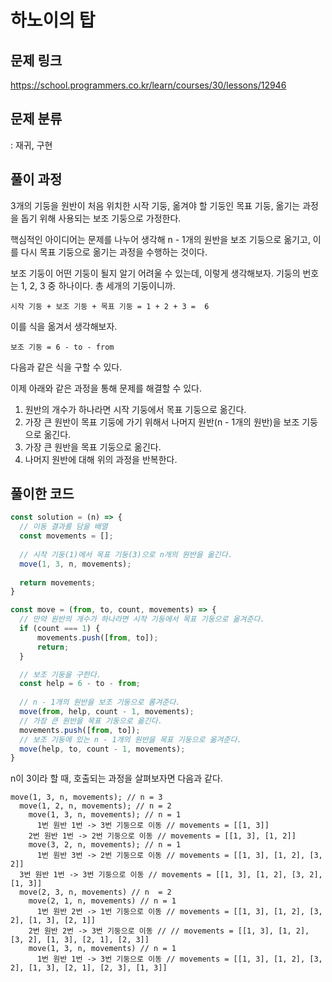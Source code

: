 # 하노이의 탑

## 문제 링크

https://school.programmers.co.kr/learn/courses/30/lessons/12946

## 문제 분류

: 재귀, 구현

## 풀이 과정

3개의 기둥을 원반이 처음 위치한 시작 기둥, 옮겨야 할 기둥인 목표 기둥, 옮기는 과정을 돕기 위해 사용되는 보조 기둥으로 가정한다. 

핵심적인 아이디어는 문제를 나누어 생각해 n - 1개의 원반을 보조 기둥으로 옮기고, 이를 다시 목표 기둥으로 옮기는 과정을 수행하는 것이다. 

보조 기둥이 어떤 기둥이 될지 알기 어려울 수 있는데, 이렇게 생각해보자. 기둥의 번호는 1, 2, 3 중 하나이다. 총 세개의 기둥이니까.

```
시작 기둥 + 보조 기둥 + 목표 기둥 = 1 + 2 + 3 =  6
```

이를 식을 옮겨서 생각해보자. 

```
보조 기둥 = 6 - to - from
```

다음과 같은 식을 구할 수 있다. 

이제 아래와 같은 과정을 통해 문제를 해결할 수 있다. 

1. 원반의 개수가 하나라면 시작 기둥에서 목표 기둥으로 옮긴다. 
2. 가장 큰 원반이 목표 기둥에 가기 위해서 나머지 원반(n - 1개의 원반)을 보조 기둥으로 옮긴다. 
3. 가장 큰 원반을 목표 기둥으로 옮긴다. 
4. 나머지 원반에 대해 위의 과정을 반복한다. 

## 풀이한 코드

```js
const solution = (n) => {
  // 이동 결과를 담을 배열
  const movements = [];
  
  // 시작 기둥(1)에서 목표 기둥(3)으로 n개의 원반을 옮긴다.
  move(1, 3, n, movements);
  
  return movements;
}

const move = (from, to, count, movements) => {
  // 만약 원반의 개수가 하나라면 시작 기둥에서 목표 기둥으로 옮겨준다.
  if (count === 1) {
      movements.push([from, to]);
      return;
  }

  // 보조 기둥을 구한다.
  const help = 6 - to - from;
  
  // n - 1개의 원반을 보조 기둥으로 롬겨준다.
  move(from, help, count - 1, movements);
  // 가장 큰 원반을 목표 기둥으로 옮긴다.
  movements.push([from, to]);
  // 보조 기둥에 있는 n - 1개의 원반을 목표 기둥으로 옮겨준다. 
  move(help, to, count - 1, movements);
}
```

n이 3이라 할 때, 호출되는 과정을 살펴보자면 다음과 같다. 

```
move(1, 3, n, movements); // n = 3
  move(1, 2, n, movements); // n = 2
    move(1, 3, n, movements); // n = 1
      1번 원반 1번 -> 3번 기둥으로 이동 // movements = [[1, 3]]
    2번 원반 1번 -> 2번 기둥으로 이동 // movements = [[1, 3], [1, 2]]
    move(3, 2, n, movements); // n = 1
      1번 원반 3번 -> 2번 기둥으로 이동 // movements = [[1, 3], [1, 2], [3, 2]]
  3번 원반 1번 -> 3번 기둥으로 이동 // movements = [[1, 3], [1, 2], [3, 2], [1, 3]]
  move(2, 3, n, movements) // n  = 2
    move(2, 1, n, movements) // n = 1
      1번 원반 2번 -> 1번 기둥으로 이동 // movements = [[1, 3], [1, 2], [3, 2], [1, 3], [2, 1]]
    2번 원반 2번 -> 3번 기둥으로 이동 // // movements = [[1, 3], [1, 2], [3, 2], [1, 3], [2, 1], [2, 3]]
    move(1, 3, n, movements) // n = 1
      1번 원반 1번 -> 3번 기둥으로 이동 // movements = [[1, 3], [1, 2], [3, 2], [1, 3], [2, 1], [2, 3], [1, 3]]
```

